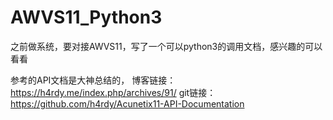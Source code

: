 # AWVS11_Python3
之前做系统，要对接AWVS11，写了一个可以python3的调用文档，感兴趣的可以看看


参考的API文档是大神总结的，
博客链接：https://h4rdy.me/index.php/archives/91/
git链接：https://github.com/h4rdy/Acunetix11-API-Documentation
